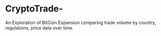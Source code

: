 # CryptoTrade-
An Exploration of BitCoin Expansion comparing trade volume by country, regulations, price data over time. 
